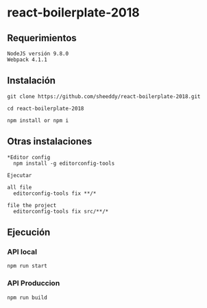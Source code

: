 # react-boilerplate-2018

## Requerimientos
```
NodeJS versión 9.8.0
Webpack 4.1.1
```

## Instalación

```
git clone https://github.com/sheeddy/react-boilerplate-2018.git

cd react-boilerplate-2018

npm install or npm i
```

## Otras instalaciones

```
*Editor config
  npm install -g editorconfig-tools

Ejecutar

all file
  editorconfig-tools fix **/*

file the project
  editorconfig-tools fix src/**/*
```

## Ejecución

### API local
```
npm run start
```

### API Produccion
```
npm run build
```
